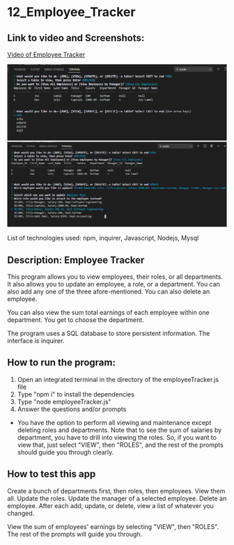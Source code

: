 # 12_Employee_Tracker

## Link to video and Screenshots:
[Video of Employee Tracker](https://drive.google.com/file/d/1Uy4ZfJNKKrpVyVKnYXU5Vg-jzMOUlcBe/view?usp=sharing)

![Screenshot 1](https://github.com/MarioThompson0010/12_Employee_Tracker/blob/main/Screenshots/Screenshot1.PNG)
![Screenshot 2](https://github.com/MarioThompson0010/12_Employee_Tracker/blob/main/Screenshots/Screenshot2.PNG)

List of technologies used: npm, inquirer, Javascript, Nodejs, Mysql

## Description: Employee Tracker 

This program allows you to view employees, their roles, or all departments.  It also allows you to update an employee, a role, or a department.  You can also add any one of the three afore-mentioned.  You can also delete an employee.

You can also view the sum total earnings of each employee within one department.  You get to choose the department.

The program uses a SQL database to store persistent information.  The interface is inquirer.  

## How to run the program:

1) Open an integrated terminal in the directory of the employeeTracker.js file
2) Type "npm i" to install the dependencies
3) Type "node employeeTracker.js"
4) Answer the questions and/or prompts

* You have the option to perform all viewing and maintenance except deleting roles and departments.
Note that to see the sum of salaries by department, you have to drill into viewing the roles.  So, if you want to view that, just select "VIEW", then "ROLES", and the rest of the prompts should guide you through clearly.

## How to test this app

Create a bunch of departments first, then roles, then employees. View them all. Update the roles. Update the manager of a selected employee.  Delete an employee.  After each add, update, or delete, view a list of whatever you changed.

View the sum of employees' earnings by selecting "VIEW", then "ROLES".  The rest of the prompts will guide you through.
